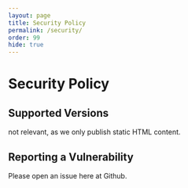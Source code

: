 ```yaml
---
layout: page
title: Security Policy
permalink: /security/
order: 99
hide: true
---
```


# Security Policy

## Supported Versions

not relevant, as we only publish static HTML content.

## Reporting a Vulnerability

Please open an issue here at Github.
